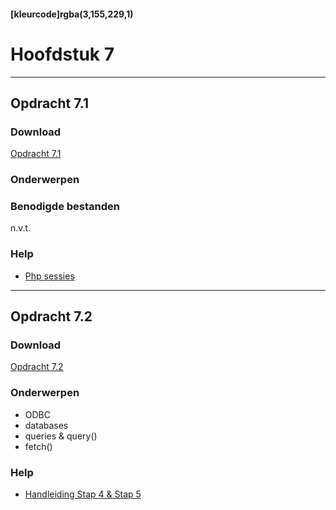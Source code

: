 #### [kleurcode]rgba(3,155,229,1)

# Hoofdstuk 7

---
## Opdracht 7.1

### Download

<a href="https://elo.kw1c.nl/CMS/Studie/811%20ICT-Academie/811%20VakkenInhoud/%5BB.22%20PHP%5D%20PHP/25187%20%C2%A0%20Applicatie-%20en%20mediaontwikkelaar/Periode%2004/Productie/02.%20Opdrachten/7.1.pdf">Opdracht 7.1</a>

### Onderwerpen


### Benodigde bestanden
n.v.t.

### Help
- <a href="https://www.w3schools.com/php/php_sessions.asp" target="_blank">Php sessies</a>

---
## Opdracht 7.2

### Download
<a href="https://elo.kw1c.nl/CMS/Studie/811%20ICT-Academie/811%20VakkenInhoud/%5BB.22%20PHP%5D%20PHP/25187%20%C2%A0%20Applicatie-%20en%20mediaontwikkelaar/Periode%2004/Productie/02.%20Opdrachten/7.2.pdf" target="_blank">Opdracht 7.2</a>

### Onderwerpen
- ODBC
- databases
- queries & query()
- fetch()

### Help
- <a href="https://elo.kw1c.nl/CMS/Studie/811%20ICT-Academie/811%20VakkenInhoud/%5BB.22%20PHP%5D%20PHP/25187%20%C2%A0%20Applicatie-%20en%20mediaontwikkelaar/Periode%2004/Productie/01.%20Reader/Database%20connectie%20leggen%20MS%20SQL%20server.pdf" target="_blank">Handleiding Stap 4 & Stap 5</a>
